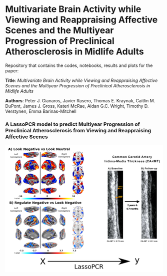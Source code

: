 # Multivariate Brain Activity while Viewing and Reappraising Affective Scenes and the Multiyear Progression of Preclinical Atherosclerosis in Midlife Adults
Repository that contains the codes, notebooks, results and plots for the paper:

**Title**: *Multivariate Brain Activity while Viewing and Reappraising Affective Scenes and the Multiyear Progression of Preclinical Atherosclerosis in Midlife Adults*

**Authors**: Peter J. Gianaros, Javier Rasero, Thomas E. Kraynak, Caitlin M. DuPont, James J. Gross, Kateri McRae, Aidan G.C. Wright, Timothy D. Verstynen, Emma Barinas-Mitchell


### A LassoPCR model to predict Multiyear Progression of Preclinical Atherosclerosis from Viewing and Reappraising Affective Scenes
<p align="center">
  <img src="https://github.com/CoAxLab/reappraisal-imt-progression/blob/master/plots/readme.png" alt="Readme image"/>
</p>

